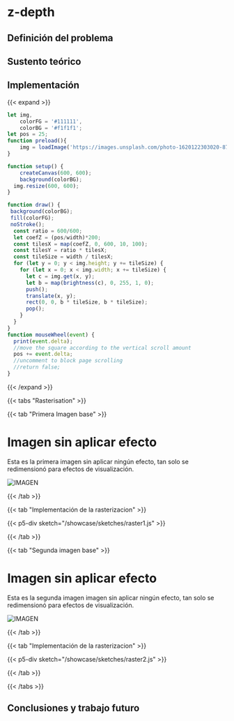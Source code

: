 # z-depth
## Definición del problema
## Sustento teórico
## Implementación
{{< expand >}}
```js
let img, 
    colorFG = '#111111',
    colorBG = '#f1f1f1';
let pos = 25;
function preload(){
	img = loadImage('https://images.unsplash.com/photo-1620122303020-87ec826cf70d?ixlib=rb-4.0.3&ixid=MnwxMjA3fDB8MHxwaG90by1wYWdlfHx8fGVufDB8fHx8&auto=format&fit=crop&w=687&q=80'); 			  			//add an image
}

function setup() {
	createCanvas(600, 600);
	background(colorBG);
  img.resize(600, 600);
}

function draw() {
 background(colorBG);
 fill(colorFG);
 noStroke();
  const ratio = 600/600;
  let coefZ = (pos/width)*200;
  const tilesX = map(coefZ, 0, 600, 10, 100);
  const tilesY = ratio * tilesX;
  const tileSize = width / tilesX;
  for (let y = 0; y < img.height; y += tileSize) {
    for (let x = 0; x < img.width; x += tileSize) {
      let c = img.get(x, y);
      let b = map(brightness(c), 0, 255, 1, 0);
      push();
      translate(x, y);
      rect(0, 0, b * tileSize, b * tileSize);
      pop();
    }
  }
}
function mouseWheel(event) {
  print(event.delta);
  //move the square according to the vertical scroll amount
  pos += event.delta;
  //uncomment to block page scrolling
  //return false;
}
```
{{< /expand >}}

{{< tabs "Rasterisation" >}}

{{< tab "Primera Imagen base" >}} 

# Imagen sin aplicar efecto
Esta es la primera imagen sin aplicar ningún efecto, tan solo se redimensionó para efectos de visualización. 

![IMAGEN](/showcase/assets/2.jpg)

{{< /tab >}}

{{< tab "Implementación de la rasterizacion" >}} 

{{< p5-div sketch="/showcase/sketches/raster1.js" >}}

{{< /tab >}}

{{< tab "Segunda imagen base" >}} 

# Imagen sin aplicar efecto
Esta es la segunda imagen imagen sin aplicar ningún efecto, tan solo se redimensionó para efectos de visualización.

![IMAGEN](/showcase/assets/4.jpg)

{{< /tab >}}

{{< tab "Implementación de la rasterizacion" >}} 

{{< p5-div sketch="/showcase/sketches/raster2.js" >}}

{{< /tab >}}

{{< /tabs >}}


## Conclusiones y trabajo futuro